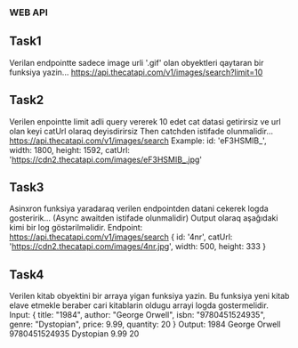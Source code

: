 
### WEB API


## Task1
Verilan endpointte sadece image urli '.gif' olan obyektleri qaytaran bir funksiya yazin...
 https://api.thecatapi.com/v1/images/search?limit=10

 
 ## Task2
Verilen enpointte limit adli query vererek 10 edet cat datasi getirirsiz ve url olan keyi catUrl olaraq deyisdirirsiz
 Then catchden istifade olunmalidir...
 https://api.thecatapi.com/v1/images/search
 Example:
 id: 'eF3HSMIB_',
 width: 1800,
 height: 1592,
 catUrl: 'https://cdn2.thecatapi.com/images/eF3HSMIB_.jpg'


## Task3
Asinxron funksiya yaradaraq verilen endpointden datani cekerek logda gosteririk... (Async awaitden istifade olunmalidir)
 Output olaraq aşağıdaki kimi bir log göstərilməlidir.
 Endpoint: https://api.thecatapi.com/v1/images/search
  {
    id: '4nr',
    catUrl: 'https://cdn2.thecatapi.com/images/4nr.jpg',
    width: 500,
    height: 333
  }


  ## Task4
 Verilen kitab obyektini bir arraya yigan funksiya yazin. Bu funksiya yeni kitab elave etmekle beraber cari kitablarin oldugu arrayi logda gostermelidir.
 Input: {
    title: "1984",
    author: "George Orwell",
    isbn: "9780451524935",
    genre: "Dystopian",
    price: 9.99,
    quantity: 20
  }
   Output: 1984 George Orwell 9780451524935 Dystopian 9.99 20                          
